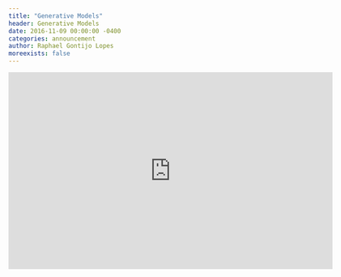 ```yaml
---
title: "Generative Models"
header: Generative Models
date: 2016-11-09 00:00:00 -0400
categories: announcement
author: Raphael Gontijo Lopes
moreexists: false
---
```

<!-- embedded slides should have width="640" height="389" -->
<iframe src="https://docs.google.com/presentation/d/1VS5_LF1yKfBcURKcuk7DhpO800_5Q2kuHTuFHwxROKw/embed?start=false&loop=false&delayms=3000" frameborder="0" width="640" height="389" allowfullscreen="true" mozallowfullscreen="true" webkitallowfullscreen="true"></iframe>
